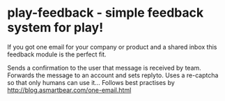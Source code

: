 # play-feedback - simple feedback system for play!

If you got one email for your company or product and a shared inbox 
this feedback module is the perfect fit.

Sends a confirmation to the user that message is received by team.
Forwards the message to an account and sets replyto.
Uses a re-captcha so that only humans can use it...
Follows best practises by http://blog.asmartbear.com/one-email.html
